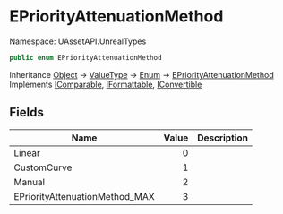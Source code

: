 # EPriorityAttenuationMethod

Namespace: UAssetAPI.UnrealTypes

```csharp
public enum EPriorityAttenuationMethod
```

Inheritance [Object](https://docs.microsoft.com/en-us/dotnet/api/system.object) → [ValueType](https://docs.microsoft.com/en-us/dotnet/api/system.valuetype) → [Enum](https://docs.microsoft.com/en-us/dotnet/api/system.enum) → [EPriorityAttenuationMethod](./uassetapi.unrealtypes.epriorityattenuationmethod.md)<br>
Implements [IComparable](https://docs.microsoft.com/en-us/dotnet/api/system.icomparable), [IFormattable](https://docs.microsoft.com/en-us/dotnet/api/system.iformattable), [IConvertible](https://docs.microsoft.com/en-us/dotnet/api/system.iconvertible)

## Fields

| Name | Value | Description |
| --- | --: | --- |
| Linear | 0 |  |
| CustomCurve | 1 |  |
| Manual | 2 |  |
| EPriorityAttenuationMethod_MAX | 3 |  |
